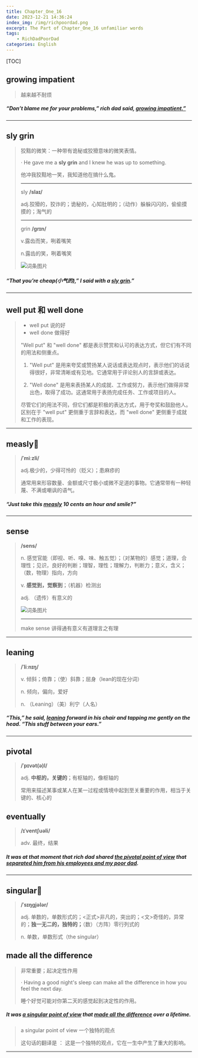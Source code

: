 ```yaml
---
title: Chapter_One_16
date: 2023-12-21 14:36:24
index_img: /img/richpoordad.png
excerpt: The Part of Chapter_One_16 unfamiliar words
tags: 
    - RichDadPoorDad
categories: English
---
```


[TOC]

## growing impatient

> 越来越不耐烦

##### “Don’t blame me for your problems,” rich dad said, <u>**growing impatient**.”</u>

---

## sly grin

> 狡黠的微笑：一种带有诡秘或狡猾意味的微笑表情。
>
> · He gave me a **sly grin** and I knew he was up to something.
>
> 他冲我狡黠地一笑，我知道他在搞什么鬼。
>
> ---
>
> sly **/slaɪ/**
>
> adj.狡猾的，狡诈的；诡秘的，心知肚明的；（动作）躲躲闪闪的，偷偷摸摸的；淘气的
> 
>---
> 
>grin **/ɡrɪn/**
> 
>v.露齿而笑，咧着嘴笑
> 
> n.露齿的笑，咧着嘴笑
>
> ![词条图片](https://ydlunacommon-cdn.nosdn.127.net/9a69b93d2a56cca866bc3aa22ddda6ac.jpg?)

##### “That you’re cheap(小气的),” I said with a **<u>sly grin</u>**.”

---

## well put 和 well done

> - well put 说的好
> - well done 做得好
>
> "Well put" 和 "well done" 都是表示赞赏和认可的表达方式，但它们有不同的用法和侧重点。
>
> 1. "Well put" 是用来夸奖或赞扬某人说话或表达观点时，表示他们的话说得很好，非常清晰或有见地。它通常用于评论别人的言辞或表达。
>
> 2. "Well done" 是用来表扬某人的成就、工作或努力，表示他们做得非常出色，取得了成功。这通常用于表扬完成任务、工作或项目的人。
>
> 尽管它们的用法不同，但它们都是积极的表达方式，用于夸奖和鼓励他人。区别在于 "well put" 更侧重于言辞和表达，而 "well done" 更侧重于成就和工作的表现。

---

## measly🚩

> **/ˈmiːzli/**
>
> adj.极少的，少得可怜的（贬义）；患麻疹的
>
> 通常用来形容数量、金额或尺寸极小或微不足道的事物。它通常带有一种轻蔑、不满或嘲讽的语气。

##### “Just take this **<u>measly</u>** 10 cents an hour and smile?”

---

## sense

> **/sens/**
>
> n.
> 感觉官能（即视、听、嗅、味、触五觉）；（对某物的）感觉；道理，合理性；见识，良好的判断；理智，理性；理解力，判断力；意义，含义；（数，物理）指向，方向
>
> v.
> **感觉到，觉察到**；（机器）检测出
>
> adj.
> （遗传）有意义的
>
> ![词条图片](https://ydlunacommon-cdn.nosdn.127.net/c9ac74716288e375a908c2c25bd1ae16.jpg?)
>
> ---
>
> make sense 讲得通有意义有道理言之有理

---

## leaning

> **/ˈliːnɪŋ/**
>
> v.
> 倾斜；倚靠；（使）斜靠；屈身（lean的现在分词）
>
> n.
> 倾向，偏向，爱好
>
> n.
> （Leaning）（美）利宁（人名）

##### “This,” he said, **<u>leaning</u>** forward in his chair and tapping me gently on the head. “This stuff between your ears.”

---

## pivotal

> **/ˈpɪvət(ə)l/**
>
> adj.
> **中枢的，关键的**；有枢轴的，像枢轴的
>
> 常用来描述某事或某人在某一过程或情境中起到至关重要的作用，相当于关键的、核心的

## eventually

> **/ɪˈventʃuəli/**
>
> adv. 最终，结果

##### It was at that moment that rich dad shared <u>the **pivotal** point of view</u> that <u>**separated** him **from** his employees and my poor dad</u>.

---

## singular🚩

> **/ˈsɪŋɡjələr/**
>
> adj.
> 单数的，单数形式的；<正式>非凡的，突出的；<文>奇怪的，异常的；**独一无二的，独特的；**（数）（方阵）零行列式的
>
> n.
> 单数，单数形式（the singular）

## made all the difference

> 非常重要；起决定性作用
>
> · Having a good night's sleep can make all the difference in how you feel the next day.
>
> 睡个好觉可能对你第二天的感觉起到决定性的作用。

##### It was <u>a **singular** point of view</u> that <u>made all the difference</u> over a lifetime.

> a singular point of view 一个独特的观点
>
> 这句话的翻译是 ：
> 这是一个独特的观点，它在一生中产生了重大的影响。

---



